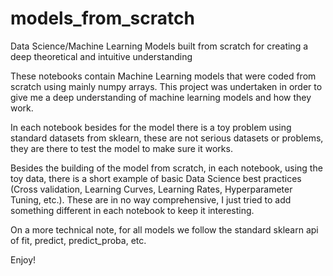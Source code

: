 # models_from_scratch
Data Science/Machine Learning Models built from scratch for creating a deep theoretical and intuitive understanding

These notebooks contain Machine Learning models that were coded from scratch using mainly numpy arrays. This project was undertaken in order to give me a deep understanding of machine learning models and how they work. 

In each notebook besides for the model there is a toy problem using standard datasets from sklearn, these are not serious datasets or problems, they are there to test the model to make sure it works. 

Besides the building of the model from scratch, in each notebook, using the toy data, there is a short example of basic Data Science best practices (Cross validation, Learning Curves, Learning Rates, Hyperparameter Tuning, etc.). These are in no way comprehensive, I just tried to add something different in each notebook to keep it interesting.

On a more technical note, for all models we follow the standard sklearn api of fit, predict, predict_proba, etc.

Enjoy!
